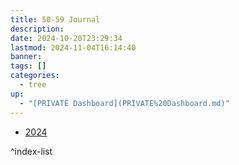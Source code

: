 ```yaml
---
title: 50-59 Journal
description: 
date: 2024-10-20T23:29:34
lastmod: 2024-11-04T16:14:40
banner: 
tags: []
categories:
  - tree
up:
  - "[PRIVATE Dashboard](PRIVATE%20Dashboard.md)"
---
```

  
- [2024](./2024/_index.md)  
  
^index-list  
